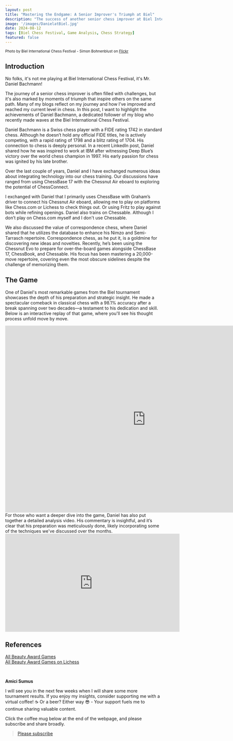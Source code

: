 ```yaml
---
layout: post  
title: "Mastering the Endgame: A Senior Improver's Triumph at Biel"  
description: "The success of another senior chess improver at Biel International Chess Festival"  
image: '/images/DanielatBiel.jpg'  
date: 2024-08-12  
tags: [Biel Chess Festival, Game Analysis, Chess Strategy]  
featured: false  
---
```


<small>Photo by Biel International Chess Festival - Simon Bohnenblust on <a href="https://flic.kr/ps/3buRgq">Flickr</a></small>

## Introduction

No folks, it's not me playing at Biel International Chess Festival, it's Mr. Daniel Bachmann!

The journey of a senior chess improver is often filled with challenges, but it's also marked by moments of triumph that inspire others on the same path. Many of my blogs reflect on my journey and how I’ve improved and reached my current level in chess. In this post, I want to highlight the achievements of Daniel Bachmann, a dedicated follower of my blog who recently made waves at the Biel International Chess Festival.

Daniel Bachmann is a Swiss chess player with a FIDE rating 1742 in standard chess. Although he doesn’t hold any official FIDE titles, he is actively competing, with a rapid rating of 1798 and a blitz rating of 1704. His connection to chess is deeply personal. In a recent LinkedIn post, Daniel shared how he was inspired to work at IBM after witnessing Deep Blue’s victory over the world chess champion in 1997. His early passion for chess was ignited by his late brother.

Over the last couple of years, Daniel and I have exchanged numerous ideas about integrating technology into our chess training. Our discussions have ranged from using ChessBase 17 with the Chessnut Air eboard to exploring the potential of ChessConnect. 

I exchanged with Daniel that I primarily uses ChessBase with Graham’s driver to connect his Chessnut Air eboard, allowing me to play on platforms like Chess.com or Lichess to check things out. Or using Fritz to play against bots while refining openings. Daniel also trains on Chessable. Although I don’t play on Chess.com myself and I don't use Chessable.

We also discussed the value of correspondence chess, where Daniel shared that he utilizes the database to enhance his Nimzo and Semi-Tarrasch repertoire. Correspondence chess, as he put it, is a goldmine for discovering new ideas and novelties. Recently, he’s been using the Chessnut Evo to prepare for over-the-board games alongside ChessBase 17, ChessBook, and Chessable. His focus has been mastering a 20,000-move repertoire, covering even the most obscure sidelines despite the challenge of memorizing them.

## The Game

One of Daniel's most remarkable games from the Biel tournament showcases the depth of his preparation and strategic insight. He made a spectacular comeback in classical chess with a 98.1% accuracy after a break spanning over two decades—a testament to his dedication and skill. Below is an interactive replay of that game, where you'll see his thought process unfold move by move.

<iframe style='border: 0;' width='900px' height='600px' src='https://share.chessbase.com/SharedGames/frame/?p=ZTbvXcj4vmQtYg/ELZIrnr1vG4zFIFJ+vlTb7y//xoJzTp5ADSkrm68gw+cv+YEr'></iframe>
<br>
For those who want a deeper dive into the game, Daniel has also put together a detailed analysis video. His commentary is insightful, and it’s clear that his preparation was meticulously done, likely incorporating some of the techniques we've discussed over the months.
<br>

<iframe width="560" height="315" src="https://www.youtube.com/embed/O9DaQHA3df0?si=eKrqpEJiTOPQl5A4" title="YouTube video player" frameborder="0" allow="accelerometer; autoplay; clipboard-write; encrypted-media; gyroscope; picture-in-picture; web-share" referrerpolicy="strict-origin-when-cross-origin" allowfullscreen></iframe>
<br>

## References

[All Beauty Award Games](https://www.bielchessfestival.ch/Tournaments/Open-Tournaments/ISF-Beauty-Awards.html)  
[All Beauty Award Games on Lichess](https://lichess.org/study/Mj7I9nW8/OlgJdNkj)

<br>

**Amici Sumus**

I will see you in the next few weeks when I will share some more tournament results. If you enjoy my insights, consider supporting me with a virtual coffee! ☕️ Or a beer? Either way 😎 - Your support fuels me to continue sharing valuable content.

Click the coffee mug below at the end of the webpage, and please subscribe and share broadly.

> [Please subscribe](https://follow.it/senior-chess-improver?leanpub)
